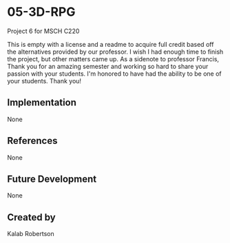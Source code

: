 # 05-3D-RPG

Project 6 for MSCH C220

This is empty with a license and a readme to acquire full credit based off the alternatives provided by our professor. I wish I had enough time to finish the project, but other matters came up. As a sidenote to professor Francis, Thank you for an amazing semester and working so hard to share your passion with your students. I'm honored to have had the ability to be one of your students. Thank you!

## Implementation

None

## References

None

## Future Development

None

## Created by 

Kalab Robertson
